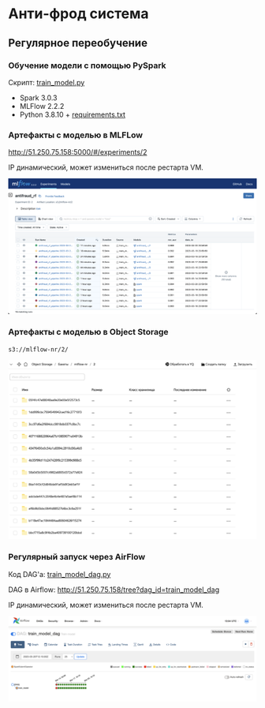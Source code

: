 # Анти-фрод система

## Регулярное переобучение

### Обучение модели с помощью PySpark

Скрипт: [train_model.py](hw5-train-model%2Ftrain_model.py)

- Spark 3.0.3
- MLFlow 2.2.2
- Python 3.8.10 + [requirements.txt](requirements.txt)

### Артефакты с моделью в MLFLow

http://51.250.75.158:5000/#/experiments/2

IP динамический, может измениться после рестарта VM.

![Screenshot 2023-03-21 at 15.54.55.png](images%2FScreenshot%202023-03-21%20at%2015.54.55.png)

### Артефакты с моделью в Object Storage

```
s3://mlflow-nr/2/
```

![Screenshot 2023-03-21 at 16.02.13.png](images%2FScreenshot%202023-03-21%20at%2016.02.13.png)

### Регулярный запуск через AirFlow

Код DAG'а: [train_model_dag.py](hw5-train-model%2Ftrain_model_dag.py)

DAG в Airflow: http://51.250.75.158/tree?dag_id=train_model_dag

IP динамический, может измениться после рестарта VM.

![Screenshot 2023-03-21 at 15.54.23.png](images%2FScreenshot%202023-03-21%20at%2015.54.23.png)
